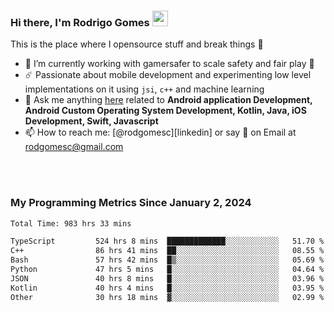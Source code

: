 
### Hi there, I'm Rodrigo Gomes <img src="https://media.giphy.com/media/hvRJCLFzcasrR4ia7z/giphy.gif" width="25px">
This is the place where I opensource stuff and break things 🤣
- 🔭 I’m currently working with gamersafer to scale safety and fair play 💜
- ☄️ Passionate about mobile development and experimenting low level implementations on it using `jsi`, `c++` and machine learning
- 💬 Ask me anything [here](https://github.com/rodgomesc/rodgomesc/issues) related to <b>Android application Development, Android Custom Operating System Development, Kotlin, Java, iOS Development, Swift, Javascript</b>
- 📫 How to reach me: [@rodgomesc][linkedin] or say 👋 on Email at [rodgomesc@gmail.com](mailto:rodgomesc@gmail.com)


<br/>

<!-- 
<picture>
  <img src="/github-metrics.svg" alt="Metrics">
</picture>
-->

</br>

### My Programming Metrics Since January 2, 2024 


<!--START_SECTION:waka-->

```txt
Total Time: 983 hrs 33 mins

TypeScript         524 hrs 8 mins  █████████████░░░░░░░░░░░░   51.70 %
C++                86 hrs 41 mins  ██░░░░░░░░░░░░░░░░░░░░░░░   08.55 %
Bash               57 hrs 42 mins  █▒░░░░░░░░░░░░░░░░░░░░░░░   05.69 %
Python             47 hrs 5 mins   █░░░░░░░░░░░░░░░░░░░░░░░░   04.64 %
JSON               40 hrs 8 mins   █░░░░░░░░░░░░░░░░░░░░░░░░   03.96 %
Kotlin             40 hrs 4 mins   █░░░░░░░░░░░░░░░░░░░░░░░░   03.95 %
Other              30 hrs 18 mins  ▓░░░░░░░░░░░░░░░░░░░░░░░░   02.99 %
```

<!--END_SECTION:waka-->
